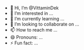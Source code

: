 - 👋 Hi, I’m @VittaminDek
- 👀 I’m interested in ...
- 🌱 I’m currently learning ...
- 💞️ I’m looking to collaborate on ...
- 📫 How to reach me ...
- 😄 Pronouns: ...
- ⚡ Fun fact: ...

<!---
VittaminDek/VittaminDek is a ✨ special ✨ repository because its `README.md` (this file) appears on your GitHub profile.
You can click the Preview link to take a look at your changes.
--->
